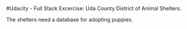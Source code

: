 #Udacity - Full Stack Excercise: Uda County District of Animal Shelters. 

The shelters need a database for adopting puppies.

